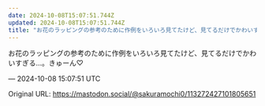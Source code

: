 ```yaml
---
date: 2024-10-08T15:07:51.744Z
updated: 2024-10-08T15:07:51.744Z
title: "お花のラッピングの参考のために作例をいろいろ見てたけど、見てるだけでかわいすぎる[...]"
---
```


<p>お花のラッピングの参考のために作例をいろいろ見てたけど、見てるだけでかわいすぎる…。きゅーん♡</p>

&mdash; 2024-10-08 15:07:51 UTC

Original URL: https://mastodon.social/@sakuramochi0/113272427101805651
